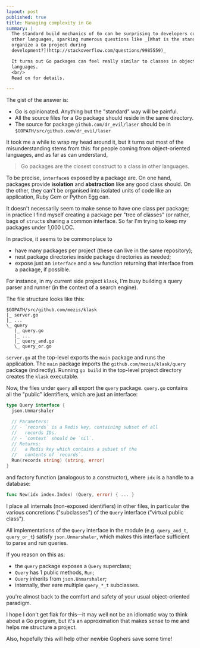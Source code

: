 ```yaml
---
layout: post
published: true
title: Managing complexity in Go
summary: |
  The standard build mechanics of Go can be surprising to developers coming from
  other languages, sparking numerous questions like _[What is the standard way to
  organize a Go project during
  development?](http://stackoverflow.com/questions/9985559)_

  It turns out Go packages can feel really similar to classes in object-oriented
  languages.
  <br/>
  Read on for details.

---
```


The gist of the answer is:

- Go is opinionated. Anything but the "standard" way will be painful.
- All the source files for a Go package should reside in the same directory.
- The source for package `github.com/dr_evil/laser` should be in
  `$GOPATH/src/github.com/dr_evil/laser`

It took me a while to wrap my head around it, but it turns out most of the
misunderstanding stems from this: for people coming from object-oriented
languages, and as far as can understand,

> Go packages are the closest construct to a class in other languages.

To be precise, `interface`s exposed by a package are. On one hand, packages provide
**isolation** and **abstraction** like any good class should. On the other, they
can't be organised into isolated units of code like an application, Ruby Gem or
Python Egg can.

It doesn't necessarily seem to make sense to have one class per package; in
practice I find myself creating a package per "tree of classes" (or rather, bags
of `struct`s sharing a common interface. So far I'm trying to keep my packages
under 1,000 LOC.

In practice, it seems to be commonplace to

- have many packages per project (these can live in the same repository);
- nest package directories inside package directories as needed;
- expose just an `interface` and a `New` function returning that interface from
  a package, if possible.

For instance, in my current side project `klask`, I'm busy building a query
parser and runner (in the context of a search engine).

The file structure looks like this:

    $GOPATH/src/github.com/mezis/klask
    |_ server.go
    |_ ...
    \_ query
       |_ query.go
       |_ ...
       |_ query_and.go
       \_ query_or.go

`server.go` at the top-level exports the `main` package and runs the
application. The `main` package imports the `github.com/mezis/klask/query`
package (indirectly). Running `go build` in the top-level project directory
creates the `klask` executable.

Now, the files under `query` all export the `query` package. `query.go` contains
all the "public" identifiers, which are just an interface:

```go
type Query interface {
  json.Unmarshaler

  // Parameters:
  // - `records` is a Redis key, containing subset of all
  //   records IDs.
  // - `context` should be `nil`.
  // Returns:
  //   a Redis key which contains a subset of the
  //   contents of `records`.
  Run(records string) (string, error)
}
```

and factory function (analogous to a constructor), where `idx` is a handle to a
database:

```go
func New(idx index.Index) (Query, error) { ... }
```

I place all internals (non-exposed identifiers) in other files, in particular
the various concretions ("subclasses") of the `Query` interface ("virtual public
class").

All implementations of the `Query` interface in the module (e.g. `query_and_t`,
`query_or_t`) satisfy `json.Unmarshaler`, which makes this interface sufficient
to parse and run queries.

If you reason on this as:

- the `query` package exposes a `Query` superclass;
- `Query` has 1 public methods, `Run`;
- `Query` inherits from `json.Unmarshaler`;
- internally, ther eare multiple `query_*_t` subclasses.

you're almost back to the comfort and safety of your usual object-oriented
paradigm.

I hope I don't get flak for this—it may well not be an idiomatic way to think
about a Go program, but it's an approximation that makes sense to me and helps
me structure a project.

Also, hopefully this will help other newbie Gophers save some time!

